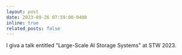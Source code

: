 ```yaml
---
layout: post
date: 2023-09-26 07:59:00-0400
inline: true
related_posts: false
---
```


I giva a talk entitled "Large-Scale AI Storage Systems" at STW 2023.
<!-- <strong style="color: var(--global-award-color);font-size:15px;font-family:monospace;font-weight:900;">Best Paper Award at HPCA 2023</strong> -->
